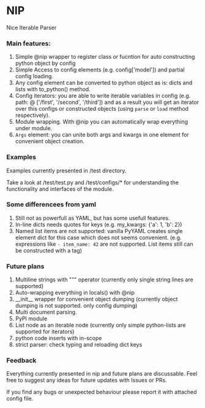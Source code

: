 # NIP
Nice Iterable Parser


### Main features:
1. Simple @nip wrapper to register class or fucntion for auto constructing python object by config
2. Simple Access to config elements (e.g. config['model']) and partial config loading.
3. Any config element can be converted to python object as is: dicts and lists with to_python() method.
4. Config iterators: you are able to write iterable variables in config (e.g. path: @ ['/first', '/second', '/third']) and as a result you will get an iterator over this configs or constructed objects (using `parse` or `load` method respectively).
5. Module wrapping. With @nip you can automatically wrap everything under module.
6. `Args` element: you can unite both args and kwargs in one element for convenient object creation.


### Examples
Examples currently presented in /test directory.

Take a look at /test/test.py and /test/configs/* for understanding the functionality and interfaces of the module.


### Some differencees from yaml
1. Still not as powerfull as YAML, but has some usefull features.
2. In-line dicts needs quotes for keys (e.g. my_kwargs: {'a': 1, 'b': 2})
3. Named list items are not supported: vanilla PyYAML creates single element dict for this case which does not seems convenient. (e.g. expressions like `- item_name: 42` are not supported. List items still can be constructed with a tag)


### Future plans
1. Multiline strings with """ operator (currently only single string lines are supported)
2. Auto-wrapping everything in locals() with @nip
5. \_\_init\_\_ wrapper for convenient object dumping (currently object dumping is not supported. only config dumping)
6. Multi document parsing.
7. PyPI module
8. List node as an iterable node (currently only simple python-lists are supported for iterators)
9. python code inserts with in-scope
10. strict parser: check typing and reloading dict keys


### Feedback
Everything currently presented in nip and future plans are discussable. Feel free to suggest any ideas for future updates with Issues or PRs.

If you find any bugs or unexpected behaviour please report it with attached config file.

